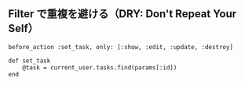 ## Filter で重複を避ける（DRY: Don't Repeat Your Self）
`before_action :set_task, only: [:show, :edit, :update, :destroy]`
```
def set_task
    @task = current_user.tasks.find(params[:id])
end
```

